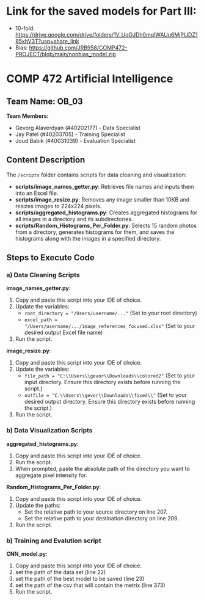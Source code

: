 # Link for the saved models for Part III:
- 10-fold: https://drive.google.com/drive/folders/1V_UoOJDh0mqlWAUu6MjPlJDZ185xhV3T?usp=share_link
- Bias: https://github.com/JRB958/COMP472-PROJECT/blob/main/nonbias_model.zip


# COMP 472 Artificial Intelligence  

## Team Name: OB_03

**Team Members:**
- Gevorg Alaverdyan (#40202177) - Data Specialist
- Jay Patel (#40203705) - Training Specialist
- Joud Babik (#40031039) - Evaluation Specialist

## Content Description

The `/scripts` folder contains scripts for data cleaning and visualization:

- **scripts/image_names_getter.py**: Retrieves file names and inputs them into an Excel file.
- **scripts/image_resize.py**: Removes any image smaller than 10KB and resizes images to 224x224 pixels.
- **scripts/aggregated_histograms.py**: Creates aggregated histograms for all images in a directory and its subdirectories.
- **scripts/Random_Histograms_Per_Folder.py**: Selects 15 random photos from a directory, generates histograms for them, and saves the histograms along with the images in a specified directory.

## Steps to Execute Code

### a) Data Cleaning Scripts

**image_names_getter.py**:
1. Copy and paste this script into your IDE of choice.
2. Update the variables:
   - `root_directory = "/Users/username/..."` (Set to your root directory)
   - `excel_path = "/Users/username/.../image_references_focused.xlsx"` (Set to your desired output Excel file name)
3. Run the script.

**image_resize.py**:
1. Copy and paste this script into your IDE of choice.
2. Update the variables:
   - `file_path = "C:\\Users\\gevor\\Downloads\\colored2"` (Set to your input directory. Ensure this directory exists before running the script.)
   - `outfile = "C:\\Users\\gevor\\Downloads\\fixed\\"` (Set to your desired output directory. Ensure this directory exists before running the script.)
3. Run the script.

### b) Data Visualization Scripts

**aggregated_histograms.py**:
1. Copy and paste this script into your IDE of choice.
2. Run the script.
3. When prompted, paste the absolute path of the directory you want to aggregate pixel intensity for.

**Random_Histograms_Per_Folder.py**:
1. Copy and paste this script into your IDE of choice.
2. Update the paths:
   - Set the relative path to your source directory on line 207.
   - Set the relative path to your destination directory on line 209.
3. Run the script.

### b) Training and Evalution script

**CNN_model.py**:
1. Copy and paste this script into your IDE of choice.
2. set the path of the data set (line 22)
3. set the path of the best model to be saved (line 23)
4. set the path of the csv that will contain the metrix (line 373)
5. Run the script.


